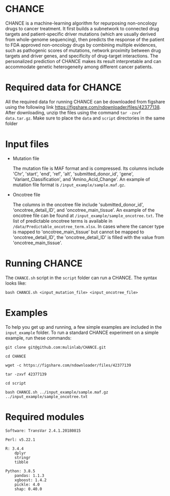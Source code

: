 CHANCE
===
CHANCE is a machine-learning algorithm for repurposing non-oncology drugs to cancer treatment. It first builds a subnetwork to connected drug targets and patient-specific driver mutations (which are usually derived from whole-genome sequencing), then predicts the response of the patient to FDA approved non-oncology drugs by combining multiple evidences, such as pathogenic scores of mutations, network proximity between drug targets and driver genes, and specificity of drug-target interactions. The personalized prediction of CHANCE makes its result  interpretable and can accommodate genetic heterogeneity among different cancer patients.


Required data for CHANCE
===
All the required data for running CHANCE can be downloaded from figshare using the following link https://figshare.com/ndownloader/files/42377138. After downloading, unzip the files using the command `tar -zxvf data.tar.gz`. Make sure to place the `data` and `script` directories in the same folder
    
Input files
===
- Mutation file

    The mutation file is MAF format and is compressed. Its columns include 'Chr', 'start', 'end', 'ref', 'alt', 'submitted_donor_id', 'gene', 'Variant_Classification', and 'Amino_Acid_Change'. An example of mutation file format is `/input_example/sample.maf.gz`.
   
- Oncotree file
   
    The columns in the oncotree file include 'submitted_donor_id', 'oncotree_detail_ID', and 'oncotree_main_tissue'. An example of the oncotree file can be found at `/input_example/sample_oncotree.txt`. The list of predictable oncotree terms is available in `/data/Predictable_oncotree_term.xlsx`. In cases where the cancer type is mapped to 'oncotree_main_tissue' but cannot be mapped to 'oncotree_detail_ID', the 'oncotree_detail_ID' is filled with the value from 'oncotree_main_tissue'.


Running CHANCE
===
The `CHANCE.sh` script in the `script` folder can run a CHANCE. The syntax looks like: 

    bash CHANCE.sh <input_mutation_file> <input_oncotree_file>

Examples
===
To help you get up and running, a few simple examples are included in the `input_example` folder.
To run a standard CHANCE experiment on a simple example, run these commands:

    git clone git@github.com:mulinlab/CHANCE.git
    
    cd CHANCE
    
    wget -c https://figshare.com/ndownloader/files/42377139

    tar -zxvf 42377139

    cd script
    
    bash CHANCE.sh ../input_example/sample.maf.gz ../input_example/sample_oncotree.txt


Required modules
===
    Software: TransVar 2.4.1.20180815

    Perl: v5.22.1
    
    R: 3.4.4
        dplyr
        stringr
        tibble
    
    Python: 3.8.5
        pandas: 1.1.3
        xgboost: 1.4.2
        pickle: 4.0
        shap: 0.40.0
